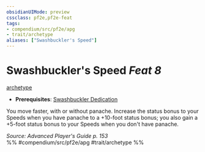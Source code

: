 ```yaml
---
obsidianUIMode: preview
cssclass: pf2e,pf2e-feat
tags:
- compendium/src/pf2e/apg
- trait/archetype
aliases: ["Swashbuckler's Speed"]
---
```

# Swashbuckler's Speed  *Feat 8*  
[archetype](../../rules/traits/archetype.md)  

- **Prerequisites**: [Swashbuckler Dedication](swashbuckler-dedication-apg.md)

You move faster, with or without panache. Increase the status bonus to your Speeds when you have panache to a +10-foot status bonus; you also gain a +5-foot status bonus to your Speeds when you don't have panache.

*Source: Advanced Player's Guide p. 153*  
%% #compendium/src/pf2e/apg #trait/archetype %%